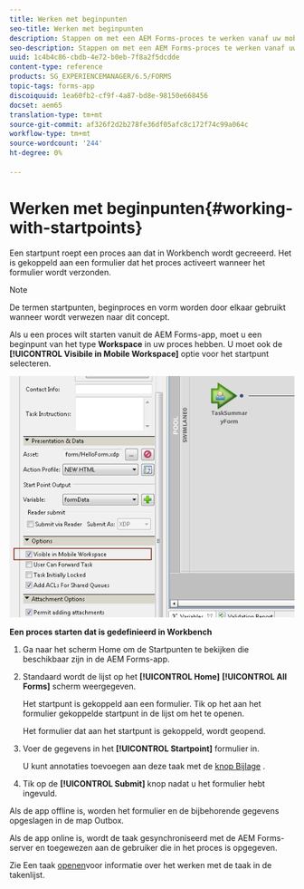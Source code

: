 ```yaml
---
title: Werken met beginpunten
seo-title: Werken met beginpunten
description: Stappen om met een AEM Forms-proces te werken vanaf uw mobiele apparaat dat is gedefinieerd in Workbench.
seo-description: Stappen om met een AEM Forms-proces te werken vanaf uw mobiele apparaat dat is gedefinieerd in Workbench.
uuid: 1c4b4c86-cbdb-4e72-b0eb-7f8a2f5dcdde
content-type: reference
products: SG_EXPERIENCEMANAGER/6.5/FORMS
topic-tags: forms-app
discoiquuid: 1ea60fb2-cf9f-4a87-bd8e-98150e668456
docset: aem65
translation-type: tm+mt
source-git-commit: af326f2d2b278fe36df05afc8c172f74c99a064c
workflow-type: tm+mt
source-wordcount: '244'
ht-degree: 0%

---
```



# Werken met beginpunten{#working-with-startpoints}

Een startpunt roept een proces aan dat in Workbench wordt gecreeerd. Het is gekoppeld aan een formulier dat het proces activeert wanneer het formulier wordt verzonden.

>[!NOTE]
>
>De termen startpunten, beginproces en vorm worden door elkaar gebruikt wanneer wordt verwezen naar dit concept.

Als u een proces wilt starten vanuit de AEM Forms-app, moet u een beginpunt van het type **Workspace** in uw proces hebben. U moet ook de **[!UICONTROL Visibile in Mobile Workspace]** optie voor het startpunt selecteren.

![mws_startpoint_select_option](assets/mws_startpoint_select_option.png)

**Een proces starten dat is gedefinieerd in Workbench**

1. Ga naar het scherm [](../../forms/using/home-screen.md)Home om de Startpunten te bekijken die beschikbaar zijn in de AEM Forms-app.
1. Standaard wordt de lijst op het **[!UICONTROL Home]** **[!UICONTROL All Forms]** scherm weergegeven.

   Het startpunt is gekoppeld aan een formulier. Tik op het aan het formulier gekoppelde startpunt in de lijst om het te openen.

   Het formulier dat aan het startpunt is gekoppeld, wordt geopend.

1. Voer de gegevens in het **[!UICONTROL Startpoint]** formulier in.

   U kunt annotaties toevoegen aan deze taak met de [knop Bijlage](../../forms/using/add-attachments.md) .

1. Tik op de **[!UICONTROL Submit]** knop nadat u het formulier hebt ingevuld.

Als de app offline is, worden het formulier en de bijbehorende gegevens opgeslagen in de map Outbox.

Als de app online is, wordt de taak gesynchroniseerd met de AEM Forms-server en toegewezen aan de gebruiker die in het proces is opgegeven.

Zie Een taak [openen](/help/forms/using/open-task.md)voor informatie over het werken met de taak in de takenlijst.
